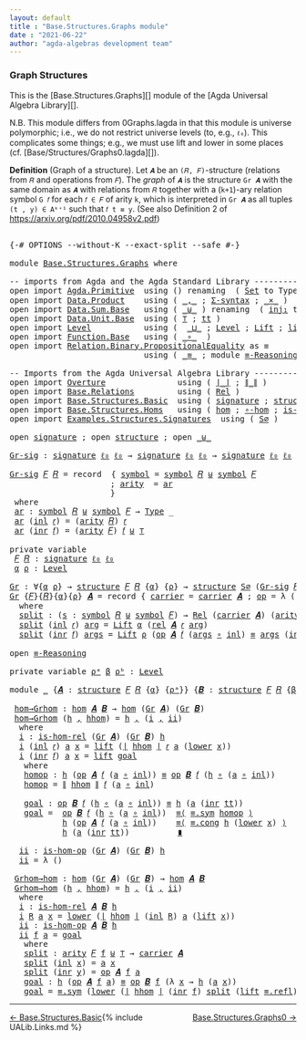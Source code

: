 ```yaml
---
layout: default
title : "Base.Structures.Graphs module"
date : "2021-06-22"
author: "agda-algebras development team"
---
```


### <a id="graph-structures">Graph Structures</a>

This is the [Base.Structures.Graphs][] module of the [Agda Universal Algebra Library][].

N.B. This module differs from 0Graphs.lagda in that this module is universe polymorphic; i.e., we do not restrict universe levels (to, e.g., `ℓ₀`). This complicates some things; e.g., we must use lift and lower in some places (cf. [Base/Structures/Graphs0.lagda][]).

**Definition** (Graph of a structure). Let `𝑨` be an `(𝑅, 𝐹)`-structure (relations from `𝑅` and operations from `𝐹`). The *graph* of `𝑨` is the structure `Gr 𝑨` with the same domain as `𝑨` with relations from `𝑅` together with a (`k+1`)-ary relation symbol `G 𝑓` for each `𝑓 ∈ 𝐹` of arity `k`, which is interpreted in `Gr 𝑨` as all tuples `(t , y) ∈ Aᵏ⁺¹` such that `𝑓 t ≡ y`. (See also Definition 2 of https://arxiv.org/pdf/2010.04958v2.pdf)

<pre class="Agda">

<a id="994" class="Symbol">{-#</a> <a id="998" class="Keyword">OPTIONS</a> <a id="1006" class="Pragma">--without-K</a> <a id="1018" class="Pragma">--exact-split</a> <a id="1032" class="Pragma">--safe</a> <a id="1039" class="Symbol">#-}</a>

<a id="1044" class="Keyword">module</a> <a id="1051" href="Base.Structures.Graphs.html" class="Module">Base.Structures.Graphs</a> <a id="1074" class="Keyword">where</a>

<a id="1081" class="Comment">-- imports from Agda and the Agda Standard Library -------------------------------------------</a>
<a id="1176" class="Keyword">open</a> <a id="1181" class="Keyword">import</a> <a id="1188" href="Agda.Primitive.html" class="Module">Agda.Primitive</a>  <a id="1204" class="Keyword">using</a> <a id="1210" class="Symbol">()</a> <a id="1213" class="Keyword">renaming</a>  <a id="1223" class="Symbol">(</a> <a id="1225" href="Agda.Primitive.html#326" class="Primitive">Set</a> <a id="1229" class="Symbol">to</a> <a id="1232" class="Primitive">Type</a> <a id="1237" class="Symbol">;</a> <a id="1239" href="Agda.Primitive.html#764" class="Primitive">lzero</a>  <a id="1246" class="Symbol">to</a> <a id="1249" class="Primitive">ℓ₀</a> <a id="1252" class="Symbol">)</a>
<a id="1254" class="Keyword">open</a> <a id="1259" class="Keyword">import</a> <a id="1266" href="Data.Product.html" class="Module">Data.Product</a>    <a id="1282" class="Keyword">using</a> <a id="1288" class="Symbol">(</a> <a id="1290" href="Agda.Builtin.Sigma.html#236" class="InductiveConstructor Operator">_,_</a> <a id="1294" class="Symbol">;</a> <a id="1296" href="Data.Product.html#916" class="Function">Σ-syntax</a> <a id="1305" class="Symbol">;</a> <a id="1307" href="Data.Product.html#1167" class="Function Operator">_×_</a> <a id="1311" class="Symbol">)</a>
<a id="1313" class="Keyword">open</a> <a id="1318" class="Keyword">import</a> <a id="1325" href="Data.Sum.Base.html" class="Module">Data.Sum.Base</a>   <a id="1341" class="Keyword">using</a> <a id="1347" class="Symbol">(</a> <a id="1349" href="Data.Sum.Base.html#734" class="Datatype Operator">_⊎_</a> <a id="1353" class="Symbol">)</a> <a id="1355" class="Keyword">renaming</a>  <a id="1365" class="Symbol">(</a> <a id="1367" href="Data.Sum.Base.html#784" class="InductiveConstructor">inj₁</a> <a id="1372" class="Symbol">to</a> <a id="1375" class="InductiveConstructor">inl</a> <a id="1379" class="Symbol">;</a> <a id="1381" href="Data.Sum.Base.html#809" class="InductiveConstructor">inj₂</a> <a id="1386" class="Symbol">to</a> <a id="1389" class="InductiveConstructor">inr</a> <a id="1393" class="Symbol">)</a>
<a id="1395" class="Keyword">open</a> <a id="1400" class="Keyword">import</a> <a id="1407" href="Data.Unit.Base.html" class="Module">Data.Unit.Base</a>  <a id="1423" class="Keyword">using</a> <a id="1429" class="Symbol">(</a> <a id="1431" href="Agda.Builtin.Unit.html#164" class="Record">⊤</a> <a id="1433" class="Symbol">;</a> <a id="1435" href="Agda.Builtin.Unit.html#201" class="InductiveConstructor">tt</a> <a id="1438" class="Symbol">)</a>
<a id="1440" class="Keyword">open</a> <a id="1445" class="Keyword">import</a> <a id="1452" href="Level.html" class="Module">Level</a>           <a id="1468" class="Keyword">using</a> <a id="1474" class="Symbol">(</a>  <a id="1477" href="Agda.Primitive.html#810" class="Primitive Operator">_⊔_</a> <a id="1481" class="Symbol">;</a> <a id="1483" href="Agda.Primitive.html#597" class="Postulate">Level</a> <a id="1489" class="Symbol">;</a> <a id="1491" href="Level.html#400" class="Record">Lift</a> <a id="1496" class="Symbol">;</a> <a id="1498" href="Level.html#457" class="InductiveConstructor">lift</a> <a id="1503" class="Symbol">;</a> <a id="1505" href="Level.html#470" class="Field">lower</a> <a id="1511" class="Symbol">)</a>
<a id="1513" class="Keyword">open</a> <a id="1518" class="Keyword">import</a> <a id="1525" href="Function.Base.html" class="Module">Function.Base</a>   <a id="1541" class="Keyword">using</a> <a id="1547" class="Symbol">(</a> <a id="1549" href="Function.Base.html#1031" class="Function Operator">_∘_</a>  <a id="1554" class="Symbol">)</a>
<a id="1556" class="Keyword">open</a> <a id="1561" class="Keyword">import</a> <a id="1568" href="Relation.Binary.PropositionalEquality.html" class="Module">Relation.Binary.PropositionalEquality</a> <a id="1606" class="Symbol">as</a> <a id="1609" class="Module">≡</a>
                            <a id="1639" class="Keyword">using</a> <a id="1645" class="Symbol">(</a> <a id="1647" href="Agda.Builtin.Equality.html#151" class="Datatype Operator">_≡_</a> <a id="1651" class="Symbol">;</a> <a id="1653" class="Keyword">module</a> <a id="1660" href="Relation.Binary.PropositionalEquality.Core.html#2708" class="Module">≡-Reasoning</a> <a id="1672" class="Symbol">)</a>

<a id="1675" class="Comment">-- Imports from the Agda Universal Algebra Library ---------------------------------------------</a>
<a id="1772" class="Keyword">open</a> <a id="1777" class="Keyword">import</a> <a id="1784" href="Overture.html" class="Module">Overture</a>               <a id="1807" class="Keyword">using</a> <a id="1813" class="Symbol">(</a> <a id="1815" href="Overture.Basic.html#4326" class="Function Operator">∣_∣</a> <a id="1819" class="Symbol">;</a> <a id="1821" href="Overture.Basic.html#4364" class="Function Operator">∥_∥</a> <a id="1825" class="Symbol">)</a>
<a id="1827" class="Keyword">open</a> <a id="1832" class="Keyword">import</a> <a id="1839" href="Base.Relations.html" class="Module">Base.Relations</a>         <a id="1862" class="Keyword">using</a> <a id="1868" class="Symbol">(</a> <a id="1870" href="Base.Relations.Continuous.html#4456" class="Function">Rel</a> <a id="1874" class="Symbol">)</a>
<a id="1876" class="Keyword">open</a> <a id="1881" class="Keyword">import</a> <a id="1888" href="Base.Structures.Basic.html" class="Module">Base.Structures.Basic</a>  <a id="1911" class="Keyword">using</a> <a id="1917" class="Symbol">(</a> <a id="1919" href="Base.Structures.Basic.html#1233" class="Record">signature</a> <a id="1929" class="Symbol">;</a> <a id="1931" href="Base.Structures.Basic.html#1566" class="Record">structure</a> <a id="1941" class="Symbol">)</a>
<a id="1943" class="Keyword">open</a> <a id="1948" class="Keyword">import</a> <a id="1955" href="Base.Structures.Homs.html" class="Module">Base.Structures.Homs</a>   <a id="1978" class="Keyword">using</a> <a id="1984" class="Symbol">(</a> <a id="1986" href="Base.Structures.Homs.html#2703" class="Function">hom</a> <a id="1990" class="Symbol">;</a> <a id="1992" href="Base.Structures.Homs.html#3718" class="Function">∘-hom</a> <a id="1998" class="Symbol">;</a> <a id="2000" href="Base.Structures.Homs.html#2287" class="Function">is-hom-rel</a> <a id="2011" class="Symbol">;</a> <a id="2013" href="Base.Structures.Homs.html#2506" class="Function">is-hom-op</a><a id="2022" class="Symbol">)</a>
<a id="2024" class="Keyword">open</a> <a id="2029" class="Keyword">import</a> <a id="2036" href="Examples.Structures.Signatures.html" class="Module">Examples.Structures.Signatures</a>  <a id="2068" class="Keyword">using</a> <a id="2074" class="Symbol">(</a> <a id="2076" href="Examples.Structures.Signatures.html#765" class="Function">S∅</a> <a id="2079" class="Symbol">)</a>

<a id="2082" class="Keyword">open</a> <a id="2087" href="Base.Structures.Basic.html#1233" class="Module">signature</a> <a id="2097" class="Symbol">;</a> <a id="2099" class="Keyword">open</a> <a id="2104" href="Base.Structures.Basic.html#1566" class="Module">structure</a> <a id="2114" class="Symbol">;</a> <a id="2116" class="Keyword">open</a> <a id="2121" href="Data.Sum.Base.html#734" class="Module Operator">_⊎_</a>

<a id="Gr-sig"></a><a id="2126" href="Base.Structures.Graphs.html#2126" class="Function">Gr-sig</a> <a id="2133" class="Symbol">:</a> <a id="2135" href="Base.Structures.Basic.html#1233" class="Record">signature</a> <a id="2145" href="Base.Structures.Graphs.html#1249" class="Primitive">ℓ₀</a> <a id="2148" href="Base.Structures.Graphs.html#1249" class="Primitive">ℓ₀</a> <a id="2151" class="Symbol">→</a> <a id="2153" href="Base.Structures.Basic.html#1233" class="Record">signature</a> <a id="2163" href="Base.Structures.Graphs.html#1249" class="Primitive">ℓ₀</a> <a id="2166" href="Base.Structures.Graphs.html#1249" class="Primitive">ℓ₀</a> <a id="2169" class="Symbol">→</a> <a id="2171" href="Base.Structures.Basic.html#1233" class="Record">signature</a> <a id="2181" href="Base.Structures.Graphs.html#1249" class="Primitive">ℓ₀</a> <a id="2184" href="Base.Structures.Graphs.html#1249" class="Primitive">ℓ₀</a>

<a id="2188" href="Base.Structures.Graphs.html#2126" class="Function">Gr-sig</a> <a id="2195" href="Base.Structures.Graphs.html#2195" class="Bound">𝐹</a> <a id="2197" href="Base.Structures.Graphs.html#2197" class="Bound">𝑅</a> <a id="2199" class="Symbol">=</a> <a id="2201" class="Keyword">record</a>  <a id="2209" class="Symbol">{</a> <a id="2211" href="Base.Structures.Basic.html#1293" class="Field">symbol</a> <a id="2218" class="Symbol">=</a> <a id="2220" href="Base.Structures.Basic.html#1293" class="Field">symbol</a> <a id="2227" href="Base.Structures.Graphs.html#2197" class="Bound">𝑅</a> <a id="2229" href="Data.Sum.Base.html#734" class="Datatype Operator">⊎</a> <a id="2231" href="Base.Structures.Basic.html#1293" class="Field">symbol</a> <a id="2238" href="Base.Structures.Graphs.html#2195" class="Bound">𝐹</a>
                     <a id="2261" class="Symbol">;</a> <a id="2263" href="Base.Structures.Basic.html#1311" class="Field">arity</a>  <a id="2270" class="Symbol">=</a> <a id="2272" href="Base.Structures.Graphs.html#2306" class="Function">ar</a>
                     <a id="2296" class="Symbol">}</a>
 <a id="2299" class="Keyword">where</a>
 <a id="2306" href="Base.Structures.Graphs.html#2306" class="Function">ar</a> <a id="2309" class="Symbol">:</a> <a id="2311" href="Base.Structures.Basic.html#1293" class="Field">symbol</a> <a id="2318" href="Base.Structures.Graphs.html#2197" class="Bound">𝑅</a> <a id="2320" href="Data.Sum.Base.html#734" class="Datatype Operator">⊎</a> <a id="2322" href="Base.Structures.Basic.html#1293" class="Field">symbol</a> <a id="2329" href="Base.Structures.Graphs.html#2195" class="Bound">𝐹</a> <a id="2331" class="Symbol">→</a> <a id="2333" href="Base.Structures.Graphs.html#1232" class="Primitive">Type</a> <a id="2338" class="Symbol">_</a>
 <a id="2341" href="Base.Structures.Graphs.html#2306" class="Function">ar</a> <a id="2344" class="Symbol">(</a><a id="2345" href="Base.Structures.Graphs.html#1375" class="InductiveConstructor">inl</a> <a id="2349" href="Base.Structures.Graphs.html#2349" class="Bound">𝑟</a><a id="2350" class="Symbol">)</a> <a id="2352" class="Symbol">=</a> <a id="2354" class="Symbol">(</a><a id="2355" href="Base.Structures.Basic.html#1311" class="Field">arity</a> <a id="2361" href="Base.Structures.Graphs.html#2197" class="Bound">𝑅</a><a id="2362" class="Symbol">)</a> <a id="2364" href="Base.Structures.Graphs.html#2349" class="Bound">𝑟</a>
 <a id="2367" href="Base.Structures.Graphs.html#2306" class="Function">ar</a> <a id="2370" class="Symbol">(</a><a id="2371" href="Base.Structures.Graphs.html#1389" class="InductiveConstructor">inr</a> <a id="2375" href="Base.Structures.Graphs.html#2375" class="Bound">𝑓</a><a id="2376" class="Symbol">)</a> <a id="2378" class="Symbol">=</a> <a id="2380" class="Symbol">(</a><a id="2381" href="Base.Structures.Basic.html#1311" class="Field">arity</a> <a id="2387" href="Base.Structures.Graphs.html#2195" class="Bound">𝐹</a><a id="2388" class="Symbol">)</a> <a id="2390" href="Base.Structures.Graphs.html#2375" class="Bound">𝑓</a> <a id="2392" href="Data.Sum.Base.html#734" class="Datatype Operator">⊎</a> <a id="2394" href="Agda.Builtin.Unit.html#164" class="Record">⊤</a>

<a id="2397" class="Keyword">private</a> <a id="2405" class="Keyword">variable</a>
 <a id="2415" href="Base.Structures.Graphs.html#2415" class="Generalizable">𝐹</a> <a id="2417" href="Base.Structures.Graphs.html#2417" class="Generalizable">𝑅</a> <a id="2419" class="Symbol">:</a> <a id="2421" href="Base.Structures.Basic.html#1233" class="Record">signature</a> <a id="2431" href="Base.Structures.Graphs.html#1249" class="Primitive">ℓ₀</a> <a id="2434" href="Base.Structures.Graphs.html#1249" class="Primitive">ℓ₀</a>
 <a id="2438" href="Base.Structures.Graphs.html#2438" class="Generalizable">α</a> <a id="2440" href="Base.Structures.Graphs.html#2440" class="Generalizable">ρ</a> <a id="2442" class="Symbol">:</a> <a id="2444" href="Agda.Primitive.html#597" class="Postulate">Level</a>

<a id="Gr"></a><a id="2451" href="Base.Structures.Graphs.html#2451" class="Function">Gr</a> <a id="2454" class="Symbol">:</a> <a id="2456" class="Symbol">∀{</a><a id="2458" href="Base.Structures.Graphs.html#2458" class="Bound">α</a> <a id="2460" href="Base.Structures.Graphs.html#2460" class="Bound">ρ</a><a id="2461" class="Symbol">}</a> <a id="2463" class="Symbol">→</a> <a id="2465" href="Base.Structures.Basic.html#1566" class="Record">structure</a> <a id="2475" href="Base.Structures.Graphs.html#2415" class="Generalizable">𝐹</a> <a id="2477" href="Base.Structures.Graphs.html#2417" class="Generalizable">𝑅</a> <a id="2479" class="Symbol">{</a><a id="2480" href="Base.Structures.Graphs.html#2458" class="Bound">α</a><a id="2481" class="Symbol">}</a> <a id="2483" class="Symbol">{</a><a id="2484" href="Base.Structures.Graphs.html#2460" class="Bound">ρ</a><a id="2485" class="Symbol">}</a> <a id="2487" class="Symbol">→</a> <a id="2489" href="Base.Structures.Basic.html#1566" class="Record">structure</a> <a id="2499" href="Examples.Structures.Signatures.html#765" class="Function">S∅</a> <a id="2502" class="Symbol">(</a><a id="2503" href="Base.Structures.Graphs.html#2126" class="Function">Gr-sig</a> <a id="2510" href="Base.Structures.Graphs.html#2415" class="Generalizable">𝐹</a> <a id="2512" href="Base.Structures.Graphs.html#2417" class="Generalizable">𝑅</a><a id="2513" class="Symbol">)</a> <a id="2515" class="Symbol">{</a><a id="2516" href="Base.Structures.Graphs.html#2458" class="Bound">α</a><a id="2517" class="Symbol">}</a> <a id="2519" class="Symbol">{</a><a id="2520" href="Base.Structures.Graphs.html#2458" class="Bound">α</a> <a id="2522" href="Agda.Primitive.html#810" class="Primitive Operator">⊔</a> <a id="2524" href="Base.Structures.Graphs.html#2460" class="Bound">ρ</a><a id="2525" class="Symbol">}</a>
<a id="2527" href="Base.Structures.Graphs.html#2451" class="Function">Gr</a> <a id="2530" class="Symbol">{</a><a id="2531" href="Base.Structures.Graphs.html#2531" class="Bound">𝐹</a><a id="2532" class="Symbol">}{</a><a id="2534" href="Base.Structures.Graphs.html#2534" class="Bound">𝑅</a><a id="2535" class="Symbol">}{</a><a id="2537" href="Base.Structures.Graphs.html#2537" class="Bound">α</a><a id="2538" class="Symbol">}{</a><a id="2540" href="Base.Structures.Graphs.html#2540" class="Bound">ρ</a><a id="2541" class="Symbol">}</a> <a id="2543" href="Base.Structures.Graphs.html#2543" class="Bound">𝑨</a> <a id="2545" class="Symbol">=</a> <a id="2547" class="Keyword">record</a> <a id="2554" class="Symbol">{</a> <a id="2556" href="Base.Structures.Basic.html#1730" class="Field">carrier</a> <a id="2564" class="Symbol">=</a> <a id="2566" href="Base.Structures.Basic.html#1730" class="Field">carrier</a> <a id="2574" href="Base.Structures.Graphs.html#2543" class="Bound">𝑨</a> <a id="2576" class="Symbol">;</a> <a id="2578" href="Base.Structures.Basic.html#1749" class="Field">op</a> <a id="2581" class="Symbol">=</a> <a id="2583" class="Symbol">λ</a> <a id="2585" class="Symbol">()</a> <a id="2588" class="Symbol">;</a> <a id="2590" href="Base.Structures.Basic.html#1833" class="Field">rel</a> <a id="2594" class="Symbol">=</a> <a id="2596" href="Base.Structures.Graphs.html#2614" class="Function">split</a> <a id="2602" class="Symbol">}</a>
  <a id="2606" class="Keyword">where</a>
  <a id="2614" href="Base.Structures.Graphs.html#2614" class="Function">split</a> <a id="2620" class="Symbol">:</a> <a id="2622" class="Symbol">(</a><a id="2623" href="Base.Structures.Graphs.html#2623" class="Bound">s</a> <a id="2625" class="Symbol">:</a> <a id="2627" href="Base.Structures.Basic.html#1293" class="Field">symbol</a> <a id="2634" href="Base.Structures.Graphs.html#2534" class="Bound">𝑅</a> <a id="2636" href="Data.Sum.Base.html#734" class="Datatype Operator">⊎</a> <a id="2638" href="Base.Structures.Basic.html#1293" class="Field">symbol</a> <a id="2645" href="Base.Structures.Graphs.html#2531" class="Bound">𝐹</a><a id="2646" class="Symbol">)</a> <a id="2648" class="Symbol">→</a> <a id="2650" href="Base.Relations.Continuous.html#4456" class="Function">Rel</a> <a id="2654" class="Symbol">(</a><a id="2655" href="Base.Structures.Basic.html#1730" class="Field">carrier</a> <a id="2663" href="Base.Structures.Graphs.html#2543" class="Bound">𝑨</a><a id="2664" class="Symbol">)</a> <a id="2666" class="Symbol">(</a><a id="2667" href="Base.Structures.Basic.html#1311" class="Field">arity</a> <a id="2673" class="Symbol">(</a><a id="2674" href="Base.Structures.Graphs.html#2126" class="Function">Gr-sig</a> <a id="2681" href="Base.Structures.Graphs.html#2531" class="Bound">𝐹</a> <a id="2683" href="Base.Structures.Graphs.html#2534" class="Bound">𝑅</a><a id="2684" class="Symbol">)</a> <a id="2686" href="Base.Structures.Graphs.html#2623" class="Bound">s</a><a id="2687" class="Symbol">)</a> <a id="2689" class="Symbol">{</a><a id="2690" href="Base.Structures.Graphs.html#2537" class="Bound">α</a> <a id="2692" href="Agda.Primitive.html#810" class="Primitive Operator">⊔</a> <a id="2694" href="Base.Structures.Graphs.html#2540" class="Bound">ρ</a><a id="2695" class="Symbol">}</a>
  <a id="2699" href="Base.Structures.Graphs.html#2614" class="Function">split</a> <a id="2705" class="Symbol">(</a><a id="2706" href="Base.Structures.Graphs.html#1375" class="InductiveConstructor">inl</a> <a id="2710" href="Base.Structures.Graphs.html#2710" class="Bound">𝑟</a><a id="2711" class="Symbol">)</a> <a id="2713" href="Base.Structures.Graphs.html#2713" class="Bound">arg</a> <a id="2717" class="Symbol">=</a> <a id="2719" href="Level.html#400" class="Record">Lift</a> <a id="2724" href="Base.Structures.Graphs.html#2537" class="Bound">α</a> <a id="2726" class="Symbol">(</a><a id="2727" href="Base.Structures.Basic.html#1833" class="Field">rel</a> <a id="2731" href="Base.Structures.Graphs.html#2543" class="Bound">𝑨</a> <a id="2733" href="Base.Structures.Graphs.html#2710" class="Bound">𝑟</a> <a id="2735" href="Base.Structures.Graphs.html#2713" class="Bound">arg</a><a id="2738" class="Symbol">)</a>
  <a id="2742" href="Base.Structures.Graphs.html#2614" class="Function">split</a> <a id="2748" class="Symbol">(</a><a id="2749" href="Base.Structures.Graphs.html#1389" class="InductiveConstructor">inr</a> <a id="2753" href="Base.Structures.Graphs.html#2753" class="Bound">𝑓</a><a id="2754" class="Symbol">)</a> <a id="2756" href="Base.Structures.Graphs.html#2756" class="Bound">args</a> <a id="2761" class="Symbol">=</a> <a id="2763" href="Level.html#400" class="Record">Lift</a> <a id="2768" href="Base.Structures.Graphs.html#2540" class="Bound">ρ</a> <a id="2770" class="Symbol">(</a><a id="2771" href="Base.Structures.Basic.html#1749" class="Field">op</a> <a id="2774" href="Base.Structures.Graphs.html#2543" class="Bound">𝑨</a> <a id="2776" href="Base.Structures.Graphs.html#2753" class="Bound">𝑓</a> <a id="2778" class="Symbol">(</a><a id="2779" href="Base.Structures.Graphs.html#2756" class="Bound">args</a> <a id="2784" href="Function.Base.html#1031" class="Function Operator">∘</a> <a id="2786" href="Base.Structures.Graphs.html#1375" class="InductiveConstructor">inl</a><a id="2789" class="Symbol">)</a> <a id="2791" href="Agda.Builtin.Equality.html#151" class="Datatype Operator">≡</a> <a id="2793" href="Base.Structures.Graphs.html#2756" class="Bound">args</a> <a id="2798" class="Symbol">(</a><a id="2799" href="Base.Structures.Graphs.html#1389" class="InductiveConstructor">inr</a> <a id="2803" href="Agda.Builtin.Unit.html#201" class="InductiveConstructor">tt</a><a id="2805" class="Symbol">))</a>

<a id="2809" class="Keyword">open</a> <a id="2814" href="Relation.Binary.PropositionalEquality.Core.html#2708" class="Module">≡-Reasoning</a>

<a id="2827" class="Keyword">private</a> <a id="2835" class="Keyword">variable</a> <a id="2844" href="Base.Structures.Graphs.html#2844" class="Generalizable">ρᵃ</a> <a id="2847" href="Base.Structures.Graphs.html#2847" class="Generalizable">β</a> <a id="2849" href="Base.Structures.Graphs.html#2849" class="Generalizable">ρᵇ</a> <a id="2852" class="Symbol">:</a> <a id="2854" href="Agda.Primitive.html#597" class="Postulate">Level</a>

<a id="2861" class="Keyword">module</a> <a id="2868" href="Base.Structures.Graphs.html#2868" class="Module">_</a> <a id="2870" class="Symbol">{</a><a id="2871" href="Base.Structures.Graphs.html#2871" class="Bound">𝑨</a> <a id="2873" class="Symbol">:</a> <a id="2875" href="Base.Structures.Basic.html#1566" class="Record">structure</a> <a id="2885" href="Base.Structures.Graphs.html#2415" class="Generalizable">𝐹</a> <a id="2887" href="Base.Structures.Graphs.html#2417" class="Generalizable">𝑅</a> <a id="2889" class="Symbol">{</a><a id="2890" href="Base.Structures.Graphs.html#2438" class="Generalizable">α</a><a id="2891" class="Symbol">}</a> <a id="2893" class="Symbol">{</a><a id="2894" href="Base.Structures.Graphs.html#2844" class="Generalizable">ρᵃ</a><a id="2896" class="Symbol">}}</a> <a id="2899" class="Symbol">{</a><a id="2900" href="Base.Structures.Graphs.html#2900" class="Bound">𝑩</a> <a id="2902" class="Symbol">:</a> <a id="2904" href="Base.Structures.Basic.html#1566" class="Record">structure</a> <a id="2914" href="Base.Structures.Graphs.html#2415" class="Generalizable">𝐹</a> <a id="2916" href="Base.Structures.Graphs.html#2417" class="Generalizable">𝑅</a> <a id="2918" class="Symbol">{</a><a id="2919" href="Base.Structures.Graphs.html#2847" class="Generalizable">β</a><a id="2920" class="Symbol">}</a> <a id="2922" class="Symbol">{</a><a id="2923" href="Base.Structures.Graphs.html#2849" class="Generalizable">ρᵇ</a><a id="2925" class="Symbol">}}</a> <a id="2928" class="Keyword">where</a>

 <a id="2936" href="Base.Structures.Graphs.html#2936" class="Function">hom→Grhom</a> <a id="2946" class="Symbol">:</a> <a id="2948" href="Base.Structures.Homs.html#2703" class="Function">hom</a> <a id="2952" href="Base.Structures.Graphs.html#2871" class="Bound">𝑨</a> <a id="2954" href="Base.Structures.Graphs.html#2900" class="Bound">𝑩</a> <a id="2956" class="Symbol">→</a> <a id="2958" href="Base.Structures.Homs.html#2703" class="Function">hom</a> <a id="2962" class="Symbol">(</a><a id="2963" href="Base.Structures.Graphs.html#2451" class="Function">Gr</a> <a id="2966" href="Base.Structures.Graphs.html#2871" class="Bound">𝑨</a><a id="2967" class="Symbol">)</a> <a id="2969" class="Symbol">(</a><a id="2970" href="Base.Structures.Graphs.html#2451" class="Function">Gr</a> <a id="2973" href="Base.Structures.Graphs.html#2900" class="Bound">𝑩</a><a id="2974" class="Symbol">)</a>
 <a id="2977" href="Base.Structures.Graphs.html#2936" class="Function">hom→Grhom</a> <a id="2987" class="Symbol">(</a><a id="2988" href="Base.Structures.Graphs.html#2988" class="Bound">h</a> <a id="2990" href="Agda.Builtin.Sigma.html#236" class="InductiveConstructor Operator">,</a> <a id="2992" href="Base.Structures.Graphs.html#2992" class="Bound">hhom</a><a id="2996" class="Symbol">)</a> <a id="2998" class="Symbol">=</a> <a id="3000" href="Base.Structures.Graphs.html#2988" class="Bound">h</a> <a id="3002" href="Agda.Builtin.Sigma.html#236" class="InductiveConstructor Operator">,</a> <a id="3004" class="Symbol">(</a><a id="3005" href="Base.Structures.Graphs.html#3023" class="Function">i</a> <a id="3007" href="Agda.Builtin.Sigma.html#236" class="InductiveConstructor Operator">,</a> <a id="3009" href="Base.Structures.Graphs.html#3430" class="Function">ii</a><a id="3011" class="Symbol">)</a>
  <a id="3015" class="Keyword">where</a>
  <a id="3023" href="Base.Structures.Graphs.html#3023" class="Function">i</a> <a id="3025" class="Symbol">:</a> <a id="3027" href="Base.Structures.Homs.html#2287" class="Function">is-hom-rel</a> <a id="3038" class="Symbol">(</a><a id="3039" href="Base.Structures.Graphs.html#2451" class="Function">Gr</a> <a id="3042" href="Base.Structures.Graphs.html#2871" class="Bound">𝑨</a><a id="3043" class="Symbol">)</a> <a id="3045" class="Symbol">(</a><a id="3046" href="Base.Structures.Graphs.html#2451" class="Function">Gr</a> <a id="3049" href="Base.Structures.Graphs.html#2900" class="Bound">𝑩</a><a id="3050" class="Symbol">)</a> <a id="3052" href="Base.Structures.Graphs.html#2988" class="Bound">h</a>
  <a id="3056" href="Base.Structures.Graphs.html#3023" class="Function">i</a> <a id="3058" class="Symbol">(</a><a id="3059" href="Base.Structures.Graphs.html#1375" class="InductiveConstructor">inl</a> <a id="3063" href="Base.Structures.Graphs.html#3063" class="Bound">𝑟</a><a id="3064" class="Symbol">)</a> <a id="3066" href="Base.Structures.Graphs.html#3066" class="Bound">a</a> <a id="3068" href="Base.Structures.Graphs.html#3068" class="Bound">x</a> <a id="3070" class="Symbol">=</a> <a id="3072" href="Level.html#457" class="InductiveConstructor">lift</a> <a id="3077" class="Symbol">(</a><a id="3078" href="Overture.Basic.html#4326" class="Function Operator">∣</a> <a id="3080" href="Base.Structures.Graphs.html#2992" class="Bound">hhom</a> <a id="3085" href="Overture.Basic.html#4326" class="Function Operator">∣</a> <a id="3087" href="Base.Structures.Graphs.html#3063" class="Bound">𝑟</a> <a id="3089" href="Base.Structures.Graphs.html#3066" class="Bound">a</a> <a id="3091" class="Symbol">(</a><a id="3092" href="Level.html#470" class="Field">lower</a> <a id="3098" href="Base.Structures.Graphs.html#3068" class="Bound">x</a><a id="3099" class="Symbol">))</a>
  <a id="3104" href="Base.Structures.Graphs.html#3023" class="Function">i</a> <a id="3106" class="Symbol">(</a><a id="3107" href="Base.Structures.Graphs.html#1389" class="InductiveConstructor">inr</a> <a id="3111" href="Base.Structures.Graphs.html#3111" class="Bound">𝑓</a><a id="3112" class="Symbol">)</a> <a id="3114" href="Base.Structures.Graphs.html#3114" class="Bound">a</a> <a id="3116" href="Base.Structures.Graphs.html#3116" class="Bound">x</a> <a id="3118" class="Symbol">=</a> <a id="3120" href="Level.html#457" class="InductiveConstructor">lift</a> <a id="3125" href="Base.Structures.Graphs.html#3232" class="Function">goal</a>
   <a id="3133" class="Keyword">where</a>
   <a id="3142" href="Base.Structures.Graphs.html#3142" class="Function">homop</a> <a id="3148" class="Symbol">:</a> <a id="3150" href="Base.Structures.Graphs.html#2988" class="Bound">h</a> <a id="3152" class="Symbol">(</a><a id="3153" href="Base.Structures.Basic.html#1749" class="Field">op</a> <a id="3156" href="Base.Structures.Graphs.html#2871" class="Bound">𝑨</a> <a id="3158" href="Base.Structures.Graphs.html#3111" class="Bound">𝑓</a> <a id="3160" class="Symbol">(</a><a id="3161" href="Base.Structures.Graphs.html#3114" class="Bound">a</a> <a id="3163" href="Function.Base.html#1031" class="Function Operator">∘</a> <a id="3165" href="Base.Structures.Graphs.html#1375" class="InductiveConstructor">inl</a><a id="3168" class="Symbol">))</a> <a id="3171" href="Agda.Builtin.Equality.html#151" class="Datatype Operator">≡</a> <a id="3173" href="Base.Structures.Basic.html#1749" class="Field">op</a> <a id="3176" href="Base.Structures.Graphs.html#2900" class="Bound">𝑩</a> <a id="3178" href="Base.Structures.Graphs.html#3111" class="Bound">𝑓</a> <a id="3180" class="Symbol">(</a><a id="3181" href="Base.Structures.Graphs.html#2988" class="Bound">h</a> <a id="3183" href="Function.Base.html#1031" class="Function Operator">∘</a> <a id="3185" class="Symbol">(</a><a id="3186" href="Base.Structures.Graphs.html#3114" class="Bound">a</a> <a id="3188" href="Function.Base.html#1031" class="Function Operator">∘</a> <a id="3190" href="Base.Structures.Graphs.html#1375" class="InductiveConstructor">inl</a><a id="3193" class="Symbol">))</a>
   <a id="3199" href="Base.Structures.Graphs.html#3142" class="Function">homop</a> <a id="3205" class="Symbol">=</a> <a id="3207" href="Overture.Basic.html#4364" class="Function Operator">∥</a> <a id="3209" href="Base.Structures.Graphs.html#2992" class="Bound">hhom</a> <a id="3214" href="Overture.Basic.html#4364" class="Function Operator">∥</a> <a id="3216" href="Base.Structures.Graphs.html#3111" class="Bound">𝑓</a> <a id="3218" class="Symbol">(</a><a id="3219" href="Base.Structures.Graphs.html#3114" class="Bound">a</a> <a id="3221" href="Function.Base.html#1031" class="Function Operator">∘</a> <a id="3223" href="Base.Structures.Graphs.html#1375" class="InductiveConstructor">inl</a><a id="3226" class="Symbol">)</a>

   <a id="3232" href="Base.Structures.Graphs.html#3232" class="Function">goal</a> <a id="3237" class="Symbol">:</a> <a id="3239" href="Base.Structures.Basic.html#1749" class="Field">op</a> <a id="3242" href="Base.Structures.Graphs.html#2900" class="Bound">𝑩</a> <a id="3244" href="Base.Structures.Graphs.html#3111" class="Bound">𝑓</a> <a id="3246" class="Symbol">(</a><a id="3247" href="Base.Structures.Graphs.html#2988" class="Bound">h</a> <a id="3249" href="Function.Base.html#1031" class="Function Operator">∘</a> <a id="3251" class="Symbol">(</a><a id="3252" href="Base.Structures.Graphs.html#3114" class="Bound">a</a> <a id="3254" href="Function.Base.html#1031" class="Function Operator">∘</a> <a id="3256" href="Base.Structures.Graphs.html#1375" class="InductiveConstructor">inl</a><a id="3259" class="Symbol">))</a> <a id="3262" href="Agda.Builtin.Equality.html#151" class="Datatype Operator">≡</a> <a id="3264" href="Base.Structures.Graphs.html#2988" class="Bound">h</a> <a id="3266" class="Symbol">(</a><a id="3267" href="Base.Structures.Graphs.html#3114" class="Bound">a</a> <a id="3269" class="Symbol">(</a><a id="3270" href="Base.Structures.Graphs.html#1389" class="InductiveConstructor">inr</a> <a id="3274" href="Agda.Builtin.Unit.html#201" class="InductiveConstructor">tt</a><a id="3276" class="Symbol">))</a>
   <a id="3282" href="Base.Structures.Graphs.html#3232" class="Function">goal</a> <a id="3287" class="Symbol">=</a>  <a id="3290" href="Base.Structures.Basic.html#1749" class="Field">op</a> <a id="3293" href="Base.Structures.Graphs.html#2900" class="Bound">𝑩</a> <a id="3295" href="Base.Structures.Graphs.html#3111" class="Bound">𝑓</a> <a id="3297" class="Symbol">(</a><a id="3298" href="Base.Structures.Graphs.html#2988" class="Bound">h</a> <a id="3300" href="Function.Base.html#1031" class="Function Operator">∘</a> <a id="3302" class="Symbol">(</a><a id="3303" href="Base.Structures.Graphs.html#3114" class="Bound">a</a> <a id="3305" href="Function.Base.html#1031" class="Function Operator">∘</a> <a id="3307" href="Base.Structures.Graphs.html#1375" class="InductiveConstructor">inl</a><a id="3310" class="Symbol">))</a>  <a id="3314" href="Relation.Binary.PropositionalEquality.Core.html#2923" class="Function">≡⟨</a> <a id="3317" href="Relation.Binary.PropositionalEquality.Core.html#1684" class="Function">≡.sym</a> <a id="3323" href="Base.Structures.Graphs.html#3142" class="Function">homop</a> <a id="3329" href="Relation.Binary.PropositionalEquality.Core.html#2923" class="Function">⟩</a>
           <a id="3342" href="Base.Structures.Graphs.html#2988" class="Bound">h</a> <a id="3344" class="Symbol">(</a><a id="3345" href="Base.Structures.Basic.html#1749" class="Field">op</a> <a id="3348" href="Base.Structures.Graphs.html#2871" class="Bound">𝑨</a> <a id="3350" href="Base.Structures.Graphs.html#3111" class="Bound">𝑓</a> <a id="3352" class="Symbol">(</a><a id="3353" href="Base.Structures.Graphs.html#3114" class="Bound">a</a> <a id="3355" href="Function.Base.html#1031" class="Function Operator">∘</a> <a id="3357" href="Base.Structures.Graphs.html#1375" class="InductiveConstructor">inl</a><a id="3360" class="Symbol">))</a>    <a id="3366" href="Relation.Binary.PropositionalEquality.Core.html#2923" class="Function">≡⟨</a> <a id="3369" href="Relation.Binary.PropositionalEquality.Core.html#1130" class="Function">≡.cong</a> <a id="3376" href="Base.Structures.Graphs.html#2988" class="Bound">h</a> <a id="3378" class="Symbol">(</a><a id="3379" href="Level.html#470" class="Field">lower</a> <a id="3385" href="Base.Structures.Graphs.html#3116" class="Bound">x</a><a id="3386" class="Symbol">)</a> <a id="3388" href="Relation.Binary.PropositionalEquality.Core.html#2923" class="Function">⟩</a>
           <a id="3401" href="Base.Structures.Graphs.html#2988" class="Bound">h</a> <a id="3403" class="Symbol">(</a><a id="3404" href="Base.Structures.Graphs.html#3114" class="Bound">a</a> <a id="3406" class="Symbol">(</a><a id="3407" href="Base.Structures.Graphs.html#1389" class="InductiveConstructor">inr</a> <a id="3411" href="Agda.Builtin.Unit.html#201" class="InductiveConstructor">tt</a><a id="3413" class="Symbol">))</a>          <a id="3425" href="Relation.Binary.PropositionalEquality.Core.html#3105" class="Function Operator">∎</a>

  <a id="3430" href="Base.Structures.Graphs.html#3430" class="Function">ii</a> <a id="3433" class="Symbol">:</a> <a id="3435" href="Base.Structures.Homs.html#2506" class="Function">is-hom-op</a> <a id="3445" class="Symbol">(</a><a id="3446" href="Base.Structures.Graphs.html#2451" class="Function">Gr</a> <a id="3449" href="Base.Structures.Graphs.html#2871" class="Bound">𝑨</a><a id="3450" class="Symbol">)</a> <a id="3452" class="Symbol">(</a><a id="3453" href="Base.Structures.Graphs.html#2451" class="Function">Gr</a> <a id="3456" href="Base.Structures.Graphs.html#2900" class="Bound">𝑩</a><a id="3457" class="Symbol">)</a> <a id="3459" href="Base.Structures.Graphs.html#2988" class="Bound">h</a>
  <a id="3463" href="Base.Structures.Graphs.html#3430" class="Function">ii</a> <a id="3466" class="Symbol">=</a> <a id="3468" class="Symbol">λ</a> <a id="3470" class="Symbol">()</a>

 <a id="3475" href="Base.Structures.Graphs.html#3475" class="Function">Grhom→hom</a> <a id="3485" class="Symbol">:</a> <a id="3487" href="Base.Structures.Homs.html#2703" class="Function">hom</a> <a id="3491" class="Symbol">(</a><a id="3492" href="Base.Structures.Graphs.html#2451" class="Function">Gr</a> <a id="3495" href="Base.Structures.Graphs.html#2871" class="Bound">𝑨</a><a id="3496" class="Symbol">)</a> <a id="3498" class="Symbol">(</a><a id="3499" href="Base.Structures.Graphs.html#2451" class="Function">Gr</a> <a id="3502" href="Base.Structures.Graphs.html#2900" class="Bound">𝑩</a><a id="3503" class="Symbol">)</a> <a id="3505" class="Symbol">→</a> <a id="3507" href="Base.Structures.Homs.html#2703" class="Function">hom</a> <a id="3511" href="Base.Structures.Graphs.html#2871" class="Bound">𝑨</a> <a id="3513" href="Base.Structures.Graphs.html#2900" class="Bound">𝑩</a>
 <a id="3516" href="Base.Structures.Graphs.html#3475" class="Function">Grhom→hom</a> <a id="3526" class="Symbol">(</a><a id="3527" href="Base.Structures.Graphs.html#3527" class="Bound">h</a> <a id="3529" href="Agda.Builtin.Sigma.html#236" class="InductiveConstructor Operator">,</a> <a id="3531" href="Base.Structures.Graphs.html#3531" class="Bound">hhom</a><a id="3535" class="Symbol">)</a> <a id="3537" class="Symbol">=</a> <a id="3539" href="Base.Structures.Graphs.html#3527" class="Bound">h</a> <a id="3541" href="Agda.Builtin.Sigma.html#236" class="InductiveConstructor Operator">,</a> <a id="3543" class="Symbol">(</a><a id="3544" href="Base.Structures.Graphs.html#3562" class="Function">i</a> <a id="3546" href="Agda.Builtin.Sigma.html#236" class="InductiveConstructor Operator">,</a> <a id="3548" href="Base.Structures.Graphs.html#3633" class="Function">ii</a><a id="3550" class="Symbol">)</a>
  <a id="3554" class="Keyword">where</a>
  <a id="3562" href="Base.Structures.Graphs.html#3562" class="Function">i</a> <a id="3564" class="Symbol">:</a> <a id="3566" href="Base.Structures.Homs.html#2287" class="Function">is-hom-rel</a> <a id="3577" href="Base.Structures.Graphs.html#2871" class="Bound">𝑨</a> <a id="3579" href="Base.Structures.Graphs.html#2900" class="Bound">𝑩</a> <a id="3581" href="Base.Structures.Graphs.html#3527" class="Bound">h</a>
  <a id="3585" href="Base.Structures.Graphs.html#3562" class="Function">i</a> <a id="3587" href="Base.Structures.Graphs.html#3587" class="Bound">R</a> <a id="3589" href="Base.Structures.Graphs.html#3589" class="Bound">a</a> <a id="3591" href="Base.Structures.Graphs.html#3591" class="Bound">x</a> <a id="3593" class="Symbol">=</a> <a id="3595" href="Level.html#470" class="Field">lower</a> <a id="3601" class="Symbol">(</a><a id="3602" href="Overture.Basic.html#4326" class="Function Operator">∣</a> <a id="3604" href="Base.Structures.Graphs.html#3531" class="Bound">hhom</a> <a id="3609" href="Overture.Basic.html#4326" class="Function Operator">∣</a> <a id="3611" class="Symbol">(</a><a id="3612" href="Base.Structures.Graphs.html#1375" class="InductiveConstructor">inl</a> <a id="3616" href="Base.Structures.Graphs.html#3587" class="Bound">R</a><a id="3617" class="Symbol">)</a> <a id="3619" href="Base.Structures.Graphs.html#3589" class="Bound">a</a> <a id="3621" class="Symbol">(</a><a id="3622" href="Level.html#457" class="InductiveConstructor">lift</a> <a id="3627" href="Base.Structures.Graphs.html#3591" class="Bound">x</a><a id="3628" class="Symbol">))</a>
  <a id="3633" href="Base.Structures.Graphs.html#3633" class="Function">ii</a> <a id="3636" class="Symbol">:</a> <a id="3638" href="Base.Structures.Homs.html#2506" class="Function">is-hom-op</a> <a id="3648" href="Base.Structures.Graphs.html#2871" class="Bound">𝑨</a> <a id="3650" href="Base.Structures.Graphs.html#2900" class="Bound">𝑩</a> <a id="3652" href="Base.Structures.Graphs.html#3527" class="Bound">h</a>
  <a id="3656" href="Base.Structures.Graphs.html#3633" class="Function">ii</a> <a id="3659" href="Base.Structures.Graphs.html#3659" class="Bound">f</a> <a id="3661" href="Base.Structures.Graphs.html#3661" class="Bound">a</a> <a id="3663" class="Symbol">=</a> <a id="3665" href="Base.Structures.Graphs.html#3770" class="Function">goal</a>
   <a id="3673" class="Keyword">where</a>
   <a id="3682" href="Base.Structures.Graphs.html#3682" class="Function">split</a> <a id="3688" class="Symbol">:</a> <a id="3690" href="Base.Structures.Basic.html#1311" class="Field">arity</a> <a id="3696" href="Base.Structures.Graphs.html#2885" class="Bound">𝐹</a> <a id="3698" href="Base.Structures.Graphs.html#3659" class="Bound">f</a> <a id="3700" href="Data.Sum.Base.html#734" class="Datatype Operator">⊎</a> <a id="3702" href="Agda.Builtin.Unit.html#164" class="Record">⊤</a> <a id="3704" class="Symbol">→</a> <a id="3706" href="Base.Structures.Basic.html#1730" class="Field">carrier</a> <a id="3714" href="Base.Structures.Graphs.html#2871" class="Bound">𝑨</a>
   <a id="3719" href="Base.Structures.Graphs.html#3682" class="Function">split</a> <a id="3725" class="Symbol">(</a><a id="3726" href="Base.Structures.Graphs.html#1375" class="InductiveConstructor">inl</a> <a id="3730" href="Base.Structures.Graphs.html#3730" class="Bound">x</a><a id="3731" class="Symbol">)</a> <a id="3733" class="Symbol">=</a> <a id="3735" href="Base.Structures.Graphs.html#3661" class="Bound">a</a> <a id="3737" href="Base.Structures.Graphs.html#3730" class="Bound">x</a>
   <a id="3742" href="Base.Structures.Graphs.html#3682" class="Function">split</a> <a id="3748" class="Symbol">(</a><a id="3749" href="Base.Structures.Graphs.html#1389" class="InductiveConstructor">inr</a> <a id="3753" href="Base.Structures.Graphs.html#3753" class="Bound">y</a><a id="3754" class="Symbol">)</a> <a id="3756" class="Symbol">=</a> <a id="3758" href="Base.Structures.Basic.html#1749" class="Field">op</a> <a id="3761" href="Base.Structures.Graphs.html#2871" class="Bound">𝑨</a> <a id="3763" href="Base.Structures.Graphs.html#3659" class="Bound">f</a> <a id="3765" href="Base.Structures.Graphs.html#3661" class="Bound">a</a>
   <a id="3770" href="Base.Structures.Graphs.html#3770" class="Function">goal</a> <a id="3775" class="Symbol">:</a> <a id="3777" href="Base.Structures.Graphs.html#3527" class="Bound">h</a> <a id="3779" class="Symbol">(</a><a id="3780" href="Base.Structures.Basic.html#1749" class="Field">op</a> <a id="3783" href="Base.Structures.Graphs.html#2871" class="Bound">𝑨</a> <a id="3785" href="Base.Structures.Graphs.html#3659" class="Bound">f</a> <a id="3787" href="Base.Structures.Graphs.html#3661" class="Bound">a</a><a id="3788" class="Symbol">)</a> <a id="3790" href="Agda.Builtin.Equality.html#151" class="Datatype Operator">≡</a> <a id="3792" href="Base.Structures.Basic.html#1749" class="Field">op</a> <a id="3795" href="Base.Structures.Graphs.html#2900" class="Bound">𝑩</a> <a id="3797" href="Base.Structures.Graphs.html#3659" class="Bound">f</a> <a id="3799" class="Symbol">(λ</a> <a id="3802" href="Base.Structures.Graphs.html#3802" class="Bound">x</a> <a id="3804" class="Symbol">→</a> <a id="3806" href="Base.Structures.Graphs.html#3527" class="Bound">h</a> <a id="3808" class="Symbol">(</a><a id="3809" href="Base.Structures.Graphs.html#3661" class="Bound">a</a> <a id="3811" href="Base.Structures.Graphs.html#3802" class="Bound">x</a><a id="3812" class="Symbol">))</a>
   <a id="3818" href="Base.Structures.Graphs.html#3770" class="Function">goal</a> <a id="3823" class="Symbol">=</a> <a id="3825" href="Relation.Binary.PropositionalEquality.Core.html#1684" class="Function">≡.sym</a> <a id="3831" class="Symbol">(</a><a id="3832" href="Level.html#470" class="Field">lower</a> <a id="3838" class="Symbol">(</a><a id="3839" href="Overture.Basic.html#4326" class="Function Operator">∣</a> <a id="3841" href="Base.Structures.Graphs.html#3531" class="Bound">hhom</a> <a id="3846" href="Overture.Basic.html#4326" class="Function Operator">∣</a> <a id="3848" class="Symbol">(</a><a id="3849" href="Base.Structures.Graphs.html#1389" class="InductiveConstructor">inr</a> <a id="3853" href="Base.Structures.Graphs.html#3659" class="Bound">f</a><a id="3854" class="Symbol">)</a> <a id="3856" href="Base.Structures.Graphs.html#3682" class="Function">split</a> <a id="3862" class="Symbol">(</a><a id="3863" href="Level.html#457" class="InductiveConstructor">lift</a> <a id="3868" href="Agda.Builtin.Equality.html#208" class="InductiveConstructor">≡.refl</a><a id="3874" class="Symbol">)))</a>
</pre>

--------------------------------

<span style="float:left;">[← Base.Structures.Basic](Base.Structures.Basic.html)</span>
<span style="float:right;">[Base.Structures.Graphs0 →](Base.Structures.Graphs0.html)</span>

{% include UALib.Links.md %}
